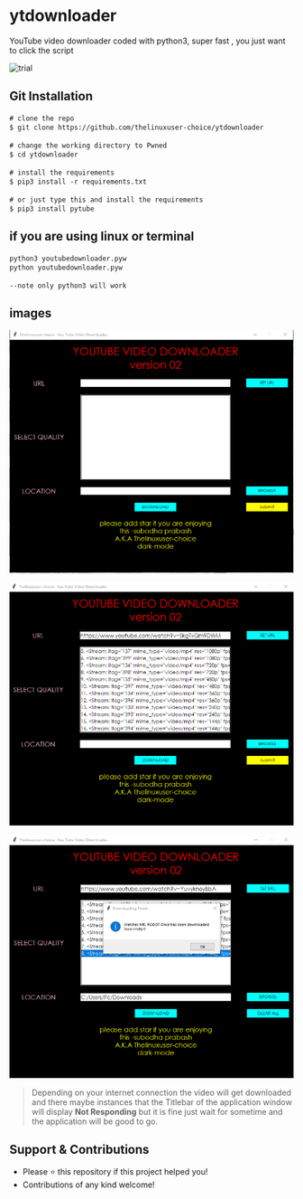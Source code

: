 # ytdownloader
YouTube video downloader coded with python3, super fast , you just want to click the script

![trial](assets/)


## Git Installation
```
# clone the repo
$ git clone https://github.com/thelinuxuser-choice/ytdownloader

# change the working directory to Pwned
$ cd ytdownloader

# install the requirements 
$ pip3 install -r requirements.txt

# or just type this and install the requirements 
$ pip3 install pytube
```

## if you are using linux or terminal

```
python3 youtubedownloader.pyw 
python youtubedownloader.pyw 

--note only python3 will work 
```
## images
<p align="center">
  <img src="/assets/1.png">
</p>
<p align="center">
  <img src="/assets/2.png">
</p>
<p align="center">
  <img src="/assets/3.png">
</p>

> Depending on your internet connection the video will get downloaded and there maybe instances that the Titlebar of the application window will display **Not Responding** but it is fine just wait for sometime and the application will be good to go.

## Support & Contributions
- Please ⭐️ this repository if this project helped you!
- Contributions of any kind welcome!
